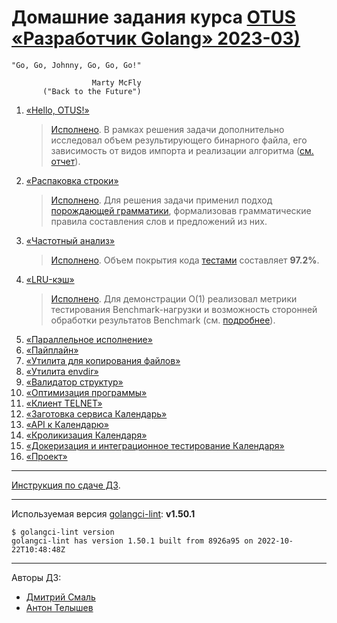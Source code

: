 # Домашние задания курса [OTUS «Разработчик Golang» 2023-03)](https://otus.ru/lessons/golang-professional/)

```text
"Go, Go, Johnny, Go, Go, Go!"

                  Marty McFly
       ("Back to the Future")
```

1) [«Hello, OTUS!»](./hw01_hello_otus)
   > [Исполнено](./hw01_hello_otus/README.md). В рамках решения задачи дополнительно исследовал объем результирующего бинарного файла, его зависимость от видов импорта и реализации алгоритма ([см. отчет](./hw01_hello_otus/QUESTION.md)).
2) [«Распаковка строки»](./hw02_unpack_string)
   > [Исполнено](./hw02_unpack_string/REPORT.md). Для решения задачи применил подход [порождающей грамматики](https://ru.wikipedia.org/wiki/%D0%9F%D0%BE%D1%80%D0%BE%D0%B6%D0%B4%D0%B0%D1%8E%D1%89%D0%B0%D1%8F_%D0%B3%D1%80%D0%B0%D0%BC%D0%BC%D0%B0%D1%82%D0%B8%D0%BA%D0%B0), формализовав грамматические правила составления слов и предложений из них.
3) [«Частотный анализ»](./hw03_frequency_analysis)
   > [Исполнено](./hw03_frequency_analysis/README.md). Объем покрытия кода [тестами](./hw03_frequency_analysis/README.md#%D0%B4%D0%B5%D0%BC%D0%BE%D0%BD%D1%81%D1%82%D1%80%D0%B0%D1%86%D0%B8%D1%8F-%D1%80%D0%B0%D0%B1%D0%BE%D1%82%D0%BE%D1%81%D0%BF%D0%BE%D1%81%D0%BE%D0%B1%D0%BD%D0%BE%D1%81%D1%82%D0%B8) составляет **97.2%**.
4) [«LRU-кэш»](./hw04_lru_cache)
   > [Исполнено](./hw04_lru_cache/REPORT.md). Для демонстрации O(1) реализовал метрики тестирования Benchmark-нагрузки и возможность сторонней обработки результатов Benchmark (см. [подробнее](./hw04_lru_cache/REPORT.md#benchmark-или-как-я-01-сложность-предъявлял)).
5) [«Параллельное исполнение»](./hw05_parallel_execution)
6) [«Пайплайн»](./hw06_pipeline_execution)
7) [«Утилита для копирования файлов»](./hw07_file_copying)
8) [«Утилита envdir»](./hw08_envdir_tool)
9)  [«Валидатор структур»](./hw09_struct_validator)
10) [«Оптимизация программы»](./hw10_program_optimization)
11) [«Клиент TELNET»](./hw11_telnet_client)
12) [«Заготовка сервиса Календарь»](./hw12_13_14_15_calendar/docs/12_README.md)
13) [«API к Календарю»](./hw12_13_14_15_calendar/docs/13_README.md)
14) [«Кроликизация Календаря»](./hw12_13_14_15_calendar/docs/14_README.md)
15) [«Докеризация и интеграционное тестирование Календаря»](./hw12_13_14_15_calendar/docs/15_README.md)
16) [«Проект»](https://github.com/OtusGolang/final_project)

---
[Инструкция по сдаче ДЗ](https://github.com/OtusGolang/home_work/wiki#%D0%A1%D1%82%D1%83%D0%B4%D0%B5%D0%BD%D1%82%D0%B0%D0%BC).

---
Используемая версия [golangci-lint](https://golangci-lint.run/usage/install/#other-ci): __v1.50.1__

```shell
$ golangci-lint version
golangci-lint has version 1.50.1 built from 8926a95 on 2022-10-22T10:48:48Z
```

---
Авторы ДЗ:

* [Дмитрий Смаль](https://github.com/mialinx)
* [Антон Телышев](https://github.com/Antonboom)
